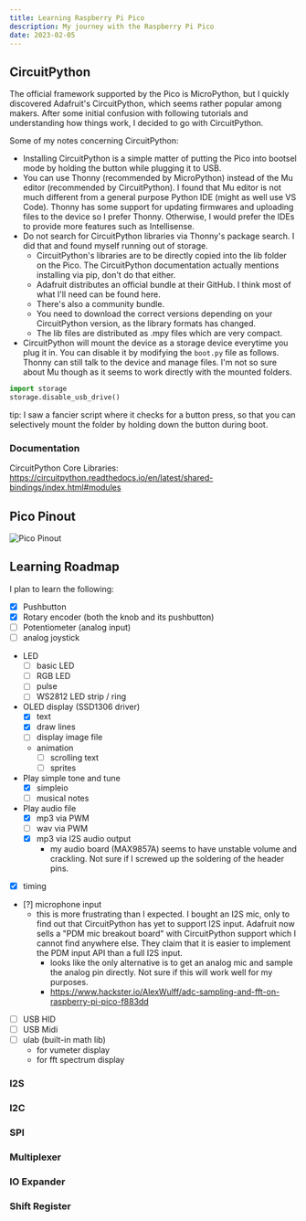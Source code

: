 ```yaml
---
title: Learning Raspberry Pi Pico
description: My journey with the Raspberry Pi Pico
date: 2023-02-05
---
```

## CircuitPython

The official framework supported by the Pico is MicroPython, but I quickly discovered Adafruit's CircuitPython, which seems rather popular among makers. After some initial confusion with following tutorials and understanding how things work, I decided to go with CircuitPython.

Some of my notes concerning CircuitPython:

- Installing CircuitPython is a simple matter of putting the Pico into bootsel mode by holding the button while plugging it to USB.
- You can use Thonny (recommended by MicroPython) instead of the Mu editor (recommended by CircuitPython). I found that Mu editor is not much different from a general purpose Python IDE (might as well use VS Code). Thonny has some support for updating firmwares and uploading files to the device so I prefer Thonny. Otherwise, I would prefer the IDEs to provide more features such as Intellisense.
- Do not search for CircuitPython libraries via Thonny's package search. I did that and found myself running out of storage.
  - CircuitPython's libraries are to be directly copied into the lib folder on the Pico. The CircuitPython documentation actually mentions installing via pip, don't do that either.
  - Adafruit distributes an official bundle at their GitHub. I think most of what I'll need can be found here.
  - There's also a community bundle.
  - You need to download the correct versions depending on your CircuitPython version, as the library formats has changed.
  - The lib files are distributed as .mpy files which are very compact.
- CircuitPython will mount the device as a storage device everytime you plug it in. You can disable it by modifying the `boot.py` file as follows. Thonny can still talk to the device and manage files. I'm not so sure about Mu though as it seems to work directly with the mounted folders.

```python
import storage
storage.disable_usb_drive()
```

tip: I saw a fancier script where it checks for a button press, so that you can selectively mount the folder by holding down the button during boot.

### Documentation

CircuitPython Core Libraries: https://circuitpython.readthedocs.io/en/latest/shared-bindings/index.html#modules


## Pico Pinout

![Pico Pinout](https://cdn-learn.adafruit.com/assets/assets/000/099/339/original/raspberry_pi_Pico-R3-Pinout-narrow.png)

## Learning Roadmap

I plan to learn the following:

- [x] Pushbutton
- [x] Rotary encoder (both the knob and its pushbutton)
- [ ] Potentiometer (analog input)
- [ ] analog joystick
- LED
  - [ ] basic LED
  - [ ] RGB LED
  - [ ] pulse
  - [ ] WS2812 LED strip / ring
- OLED display (SSD1306 driver)
  - [x] text
  - [x] draw lines
  - [ ] display image file
  - animation
    - [ ] scrolling text
    - [ ] sprites
- Play simple tone and tune
  - [x] simpleio
  - [ ] musical notes
- Play audio file
  - [x] mp3 via PWM
  - [ ] wav via PWM
  - [x] mp3 via I2S audio output
    - my audio board (MAX9857A) seems to have unstable volume and crackling. Not sure if I screwed up the soldering of the header pins.
- [x] timing
- [?] microphone input
  - this is more frustrating than I expected. I bought an I2S mic, only to find out that CircuitPython has yet to support I2S input. Adafruit now sells a "PDM mic breakout board" with CircuitPython support which I cannot find anywhere else. They claim that it is easier to implement the PDM input API than a full I2S input.
      - looks like the only alternative is to get an analog mic and sample the analog pin directly. Not sure if this will work well for my purposes.
      - https://www.hackster.io/AlexWulff/adc-sampling-and-fft-on-raspberry-pi-pico-f883dd
- [ ] USB HID
- [ ] USB Midi
- [ ] ulab (built-in math lib)
  - for vumeter display
  - for fft spectrum display

### I2S


### I2C


### SPI


### Multiplexer


### IO Expander


### Shift Register


